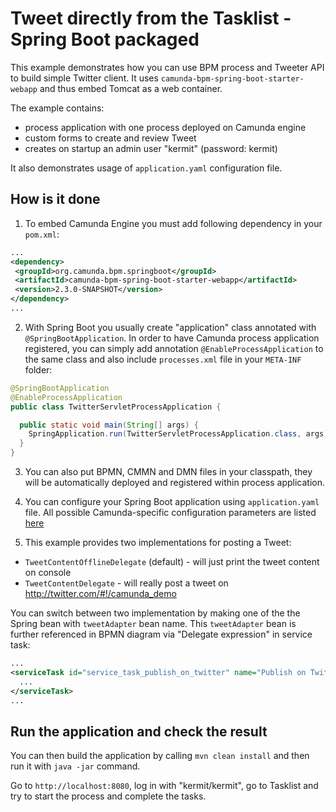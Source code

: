 # Tweet directly from the Tasklist - Spring Boot packaged

This example demonstrates how you can use BPM process and Tweeter API to build simple Twitter client. 
It uses `camunda-bpm-spring-boot-starter-webapp` and thus embed Tomcat as a web container.

The example contains:
- process application with one process deployed on Camunda engine
- custom forms to create and review Tweet
- creates on startup an admin user "kermit" (password: kermit)

It also demonstrates usage of `application.yaml` configuration file.

## How is it done

1. To embed Camunda Engine you must add following dependency in your `pom.xml`:
   
```xml
...
<dependency>
 <groupId>org.camunda.bpm.springboot</groupId>
 <artifactId>camunda-bpm-spring-boot-starter-webapp</artifactId>
 <version>2.3.0-SNAPSHOT</version>
</dependency>
...
```

2. With Spring Boot you usually create "application" class annotated with `@SpringBootApplication`. In order to have Camunda process application
registered, you can simply add annotation `@EnableProcessApplication` to the same class and also include `processes.xml` file in your `META-INF` folder:

```java
@SpringBootApplication
@EnableProcessApplication
public class TwitterServletProcessApplication {

  public static void main(String[] args) {
    SpringApplication.run(TwitterServletProcessApplication.class, args);
  }
}
```

3. You can also put BPMN, CMMN and DMN files in your classpath, they will be automatically deployed and registered within process application.

4. You can configure your Spring Boot application using `application.yaml` file. All possible Camunda-specific configuration parameters are listed [here](https://stage.docs.camunda.org/manual/develop/user-guide/spring-boot-integration/configuration/)

5. This example provides two implementations for posting a Tweet:
* `TweetContentOfflineDelegate` (default) - will just print the tweet content on console
* `TweetContentDelegate` - will really post a tweet on http://twitter.com/#!/camunda_demo

You can switch between two implementation by making one of the the Spring bean with `tweetAdapter` bean name. This `tweetAdapter` bean is further referenced in 
BPMN diagram via "Delegate expression" in service task:

```xml
...
<serviceTask id="service_task_publish_on_twitter" name="Publish on Twitter" camunda:delegateExpression="#{tweetAdapter}">
  ...
</serviceTask>
...
```

## Run the application and check the result

You can then build the application by calling `mvn clean install` and then run it with `java -jar` command.

Go to `http://localhost:8080`, log in with "kermit/kermit", go to Tasklist and try to start the process and complete the tasks.